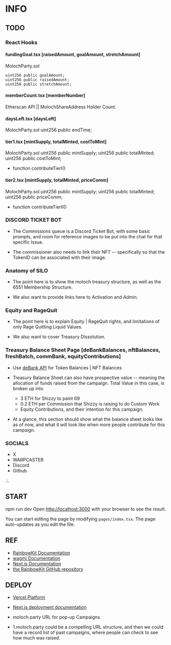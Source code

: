 # INFO

## TODO

### React Hooks

#### fundingGoal.tsx [raisedAmount, goalAmount, stretchAmount]

MolochParty.sol

    uint256 public goalAmount; 
    uint256 public raisedAmount;
    uint256 public stretchAmount;

#### memberCount.tsx [memberNumber]

Etherscan API || MolochShareAddress Holder Count.

#### daysLeft.tsx [daysLeft]

MolochParty.sol
  uint256 public endTime;

#### tier1.tsx [mintSupply, totalMinted, costToMint]

MolochParty.sol
    uint256 public mintSupply;
    uint256 public totalMinted;
    uint256 public costToMint;

* function contributeTierI()

#### tier2.tsx [mintSupply, totalMinted, priceComm]

MolochParty.sol
    uint256 public mintSupply;
    uint256 public totalMinted;
    uint256 public priceComm;

* function contributeTierII()

### DISCORD TICKET BOT

* The Commissions queue is a Discord Ticket Bot, with some basic prompts, and room for reference images to be put into the chat for that specific Issue.

* The commissioner also needs to link their NFT -- specifically so that the TokenID can be associated with their image.

### Anatomy of SILO

* The point here is to show the moloch treasury structure, as well as the 6551 Membership Structure.

* We also want to provide links here to Activation and Admin.

### Equity and RageQuit

* The point here is to explain Equity | RageQuit rights, and limitations of only Rage Quitting Liquid Values.

* We also want to cover Treasury Dissolution.

### Treasury Balance Sheet Page [deBankBalances, nftBalances, freshBatch, commBank, equityContributions]

* Use [deBank API](https://docs.cloud.debank.com/en/readme/api-pro-reference/user) for Token Balances | NFT Balances

* Treasury Balance Sheet can also have prospective value -- meaning the allocation of funds raised from the campaign. Total Value in this case, is broken up into
  * 3 ETH for Shizzy to paint 69
  * 0.2 ETH per Commission that Shizzy is raising to do Custom Work
  * Equity Contributions, and their intention for this campaign.

* At a glance, this section should show what the balance sheet looks like as of now, and what it will look like when more people contribute for this campaign.

### SOCIALS

* X
* WARPCASTER
* Discord
* Github

.:.

## START

npm run dev
Open [http://localhost:3000](http://localhost:3000) with your browser to see the result.

You can start editing the page by modifying `pages/index.tsx`. The page auto-updates as you edit the file.

## REF

* [RainbowKit Documentation](https://rainbowkit.com)
* [wagmi Documentation](https://wagmi.sh)
* [Next.js Documentation](https://nextjs.org/docs)
* [the RainbowKit GitHub repository](https://github.com/rainbow-me/rainbowkit)

## DEPLOY

* [Vercel Platform](https://vercel.com/new?utm_medium=default-template&filter=next.js&utm_source=create-next-app&utm_campaign=create-next-app-readme)
* [Next.js deployment documentation](https://nextjs.org/docs/deployment)

* moloch.party URL for pop-up Campaigns.
* 1.moloch.party could be a compelling URL structure, and then we could have a record list of past campaigns, where people can check to see how much was raised.
